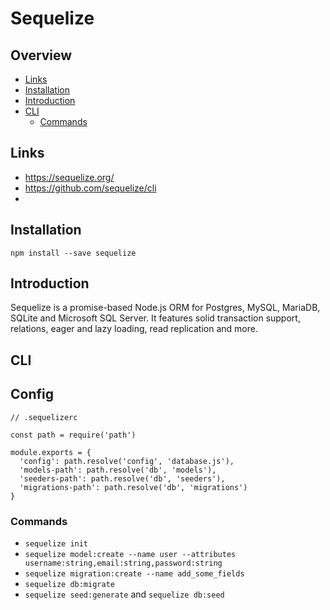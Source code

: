 # Sequelize

## Overview

- [Links](#links)
- [Installation](#installation)
- [Introduction](#introduction)
- [CLI](#cli)
  - [Commands](#commands)


## Links
- https://sequelize.org/
- https://github.com/sequelize/cli
- 

## Installation

`npm install --save sequelize`

## Introduction

Sequelize is a promise-based Node.js ORM for Postgres, MySQL, MariaDB, SQLite and Microsoft SQL Server.
It features solid transaction support, relations, eager and lazy loading, read replication and more.

## CLI

## Config

```
// .sequelizerc

const path = require('path')

module.exports = {
  'config': path.resolve('config', 'database.js'),
  'models-path': path.resolve('db', 'models'),
  'seeders-path': path.resolve('db', 'seeders'),
  'migrations-path': path.resolve('db', 'migrations')
}
```

### Commands

- `sequelize init`
- `sequelize model:create --name user --attributes username:string,email:string,password:string`
- `sequelize migration:create --name add_some_fields`
- `sequelize db:migrate`
- `sequelize seed:generate` and `sequelize db:seed`




